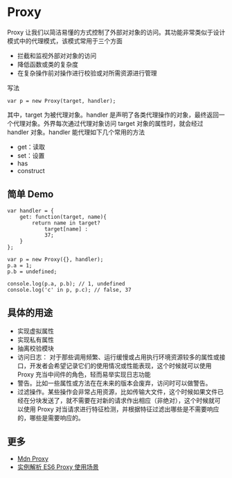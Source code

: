 # Proxy
Proxy 让我们以简洁易懂的方式控制了外部对对象的访问。其功能非常类似于设计模式中的代理模式，该模式常用于三个方面
* 拦截和监视外部对对象的访问
* 降低函数或类的复杂度
* 在复杂操作前对操作进行校验或对所需资源进行管理

写法
```
var p = new Proxy(target, handler);
```

其中，target 为被代理对象。handler 是声明了各类代理操作的对象，最终返回一个代理对象。外界每次通过代理对象访问 target 对象的属性时，就会经过 handler 对象。handler 能代理如下几个常用的方法
  * get：读取
  * set：设置
  * has
  * construct


## 简单 Demo
```
var handler = {
    get: function(target, name){
        return name in target?
            target[name] :
            37;
    }
};

var p = new Proxy({}, handler);
p.a = 1;
p.b = undefined;

console.log(p.a, p.b); // 1, undefined
console.log('c' in p, p.c); // false, 37
```

## 具体的用途
* 实现虚拟属性
* 实现私有属性
* 抽离校验模块
* 访问日志： 对于那些调用频繁、运行缓慢或占用执行环境资源较多的属性或接口，开发者会希望记录它们的使用情况或性能表现，这个时候就可以使用 Proxy 充当中间件的角色，轻而易举实现日志功能
* 警告。比如一些属性或方法在在未来的版本会废弃，访问时可以做警告。
* 过滤操作。某些操作会非常占用资源，比如传输大文件，这个时候如果文件已经在分块发送了，就不需要在对新的请求作出相应（非绝对），这个时候就可以使用 Proxy 对当请求进行特征检测，并根据特征过滤出哪些是不需要响应的，哪些是需要响应的。

## 更多
* [Mdn Proxy](https://developer.mozilla.org/en-US/docs/Web/JavaScript/Reference/Global_Objects/Proxy)
* [实例解析 ES6 Proxy 使用场景](http://pinggod.com/2016/%E5%AE%9E%E4%BE%8B%E8%A7%A3%E6%9E%90-ES6-Proxy-%E4%BD%BF%E7%94%A8%E5%9C%BA%E6%99%AF/)


